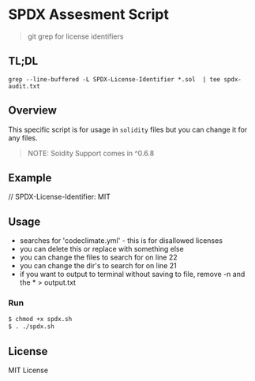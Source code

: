 # SPDX Assesment Script

> git grep for license identifiers 

## TL;DL

`grep --line-buffered -L SPDX-License-Identifier *.sol  | tee spdx-audit.txt`

## Overview
This specific script is for usage in `solidity` files but you can change it for any files.

> NOTE: Soidity Support comes in ^0.6.8

## Example 

// SPDX-License-Identifier: MIT

## Usage
-  searches for 'codeclimate.yml' - this is for disallowed licenses  
-  you can delete this or replace with something else
-  you can change the files to search for on line 22
-  you can change the dir's to search for on line 21
-  if you want to output to terminal without saving to file, remove -n and the * > output.txt

### Run
```bash
$ chmod +x spdx.sh
$ . ./spdx.sh
```
## License 
MIT License
